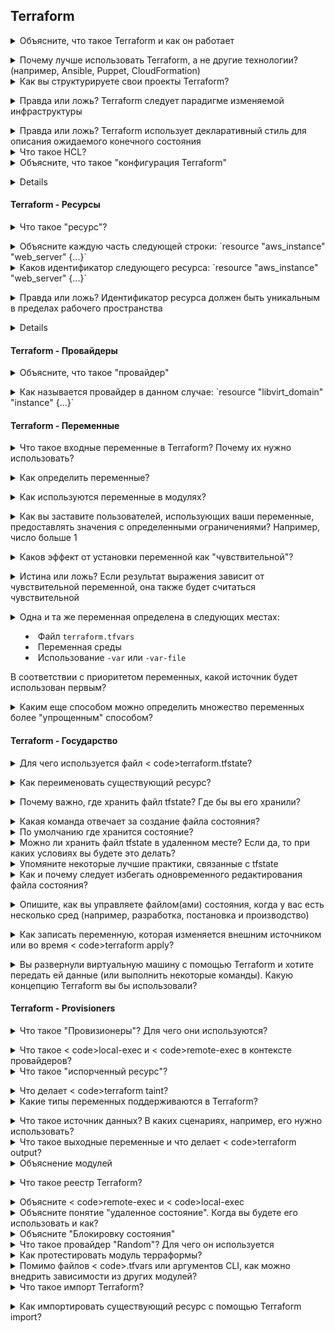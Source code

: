 ## Terraform

<details>
<summary>Объясните, что такое Terraform и как он работает</summary><br>< b>

[Terraform.io](https://www.terraform.io/intro/index.html#what-is-terraform-): "Terraform - это инструмент инфраструктуры как кода (IaC), который позволяет безопасно и эффективно создавать, изменять и версионировать инфраструктуру."<br>.
</b></details>

<details>
<summary>Почему лучше использовать Terraform, а не другие технологии? (например, Ansible, Puppet, CloudFormation)</summary><br>< b>

Распространенный *неправильный* ответ - сказать, что Ansible и Puppet - это инструменты управления конфигурацией.
а Terraform - это инструмент инициализации. Хотя технически это верно, это не означает, что Ansible и Puppet не могут
использовать для обеспечения инфраструктуры. Также не объясняется, почему Terraform следует использовать вместо
CloudFormation, если это вообще возможно.

Преимущества Terraform перед другими инструментами:

  * Он следует подходу неизменяемой инфраструктуры, который имеет такие преимущества, как предотвращение дрейфа конфигурации с течением времени
  * Ansible и Puppet более процедурные (вы упоминаете, что нужно выполнить на каждом шаге), а Terraform - декларативный, поскольку вы описываете общее желаемое состояние, а не каждый ресурс или задачу. Вы можете привести пример перехода от 1 к 2 серверам в каждом инструменте. В Terraform вы указываете 2, а в Ansible и puppet вам нужно предоставить только 1 дополнительный сервер, поэтому вам нужно явно указать, что вы предоставляете только один сервер.
</b></details>

<details>
<summary>Как вы структурируете свои проекты Terraform? </summary><br>< b>

terraform_directory
   providers.tf -> Список провайдеров (источник, версия и т.д.)
   variables.tf -> любая переменная, используемая в других файлах, таких как main.tf
   main.tf -> Перечисляет ресурсы
</b></details>

<details>
<summary>Правда или ложь? Terraform следует парадигме изменяемой инфраструктуры</summary><br>< b>

Ложь. Terraform следует парадигме неизменяемой инфраструктуры.
</b></details>

<details>
<summary>Правда или ложь? Terraform использует декларативный стиль для описания ожидаемого конечного состояния</summary><br>< b>
Правда
</b></details>

<details>
<summary>Что такое HCL? </summary><br>< b>
HCL расшифровывается как Hashicorp Configuration Language. Это язык, который компания Hashicorp сделала для использования в качестве языка конфигурации для ряда своих инструментов, включая terraform.
</b></details>

<details>
<summary>Объясните, что такое "конфигурация Terraform"</summary><br>< b>

Конфигурация - это корневой модуль вместе с деревом дочерних модулей, которые называются зависимостями от корневого модуля.
</b></details>

<details>
< резюме> Объясните, что делают следующие команды:

  * < code>terraform init</code>
  * <код>терраформный план</код>
  * < code>terraform validate</code>
  * < code>terraform apply</code>
</summary><br>< b>

< code>terraform init</code> сканирует ваш код, чтобы определить, какие провайдеры вы используете, и загружает их.
< code>terraform plan</code> позволит вам увидеть, что собирается сделать terraform, прежде чем сделать это на самом деле.
< code>terraform validate</code> проверяет, является ли конфигурация синтаксически правильной и внутренне согласованной в пределах каталога.
< code>terraform apply</code> обеспечит ресурсы, указанные в .tf файлах.
</b></details>

#### Terraform - Ресурсы

<details>
<summary>Что такое "ресурс"? </summary><br>< b>

HashiCorp: "Terraform использует блоки ресурсов для управления инфраструктурой, такой как виртуальные сети, вычислительные экземпляры или компоненты более высокого уровня, такие как записи DNS. Блоки ресурсов представляют собой один или несколько объектов инфраструктуры в конфигурации Terraform".
</b></details>

<details>
<summary>Объясните каждую часть следующей строки: `resource "aws_instance" "web_server" {...}`</summary><br>< b>

  - ресурс: ключевое слово для определения ресурса
  - "aws_instance": тип ресурса
  - "web_server": имя ресурса
</b></details>

<details>
<summary>Каков идентификатор следующего ресурса: `resource "aws_instance" "web_server" {...}`</summary><br>< b>

`aws_instance.web_server`
</b></details>

<details>
<summary>Правда или ложь? Идентификатор ресурса должен быть уникальным в пределах рабочего пространства</summary><br>< b>

Правда
</b></details>

<details>
< резюме> Объясните каждое из следующих положений в отношении ресурсов

  * Аргументы
  * Атрибуты
  * Мета-аргументы</summary><br>< b>
  
  - Аргументы: конфигурации, специфичные для ресурсов
  - Атрибуты: значения, выставляемые ресурсом в форме `resource_type.resource_name.attribute_name`. Обычно они устанавливаются провайдером или API.
  - Мета-аргументы: Функции Terraform для изменения поведения ресурса
</b></details>

#### Terraform - Провайдеры

<details>
<summary>Объясните, что такое "провайдер"</summary><br>< b>

[terraform.io](https://www.terraform.io/docs/language/providers/index.html): "Terraform полагается на плагины, называемые "провайдерами", для взаимодействия с облачными провайдерами, поставщиками SaaS и другими API... Каждый провайдер добавляет набор типов ресурсов и/или источников данных, которыми Terraform может управлять. Каждый тип ресурса реализуется провайдером; без провайдеров Terraform не может управлять ни одним видом инфраструктуры."
</b></details>

<details>
<summary>Как называется провайдер в данном случае: `resource "libvirt_domain" "instance" {...}`</summary><br>< b>

libvirt
</b></details>

#### Terraform - Переменные

<details>
<summary>Что такое входные переменные в Terraform? Почему их нужно использовать? </summary><br>< b>

Входные переменные служат параметрами модуля в Terraform. Они позволяют вам, например, один раз определить значение переменной и использовать эту переменную в разных местах модуля, чтобы в следующий раз, когда вы захотите изменить значение, вы изменили его в одном месте, а не меняли значение в разных местах модуля.
</b></details>

<details>
<summary>Как определить переменные?</summary><br>< b>

```
переменная "app_id" {
  тип = строка
  описание = "Идентификатор приложения"
  по умолчанию = "некоторое_значение"
}
```

Обычно они определяются в собственном файле (например, vars.tf).
</b></details>

<details>
<summary>Как используются переменные в модулях?</summary><br>< b>

На них ссылаются с помощью `var.VARIABLE_NAME`.

vars.tf:

```
переменная "память" {
  тип = строка
  по умолчанию "8192"
}

переменная "cpu" {
  тип = строка
  по умолчанию = "4"
}
```

main.tf:

```
ресурс "libvirt_domain" "vm1" {
   имя = "vm1"
   память = var.memory
   cpu = var.cpu
}
```
</b></details>

<details>
<summary>Как вы заставите пользователей, использующих ваши переменные, предоставлять значения с определенными ограничениями? Например, число больше 1</summary><br>< b>

Использование блока `оценка`

```
переменная "some_var" {
  тип = число
  
  валидация {
    условие = var.some_var > 1
    error_message = "необходимо указать число больше 1"
  }

}
```
</b></details>

<details>
<summary>Каков эффект от установки переменной как "чувствительной"?</summary><br>< b>

Он не показывает свое значение, когда вы запускаете `terraform apply` или `terraform plan`, но в конечном итоге оно все равно записывается в файл состояния.
</b></details>

<details>
<summary>Истина или ложь? Если результат выражения зависит от чувствительной переменной, она также будет считаться чувствительной</summary><br>< b>

Правда
</b></details>

<details>
<summary> Одна и та же переменная определена в следующих местах:

  - Файл `terraform.tfvars`
  - Переменная среды
  - Использование `-var` или `-var-file`
  
В соответствии с приоритетом переменных, какой источник будет использован первым? </summary><br>< b>

Порядок такой:

  - Переменная среды
  - Файл `terraform.tfvars`
  - Использование `-var` или `-var-file`
</b></details>

<details>
<summary>Каким еще способом можно определить множество переменных более "упрощенным" способом?</summary><br>< b>

Использование файла `.tfvars`, который содержит переменную, состоящую из простых имен переменных, назначается таким образом:

```
x = 2
y = "марио"
z = "Луиджи"
```
</b></details>

#### Terraform - Государство

<details>
<summary>Для чего используется файл < code>terraform.tfstate</code>? </summary><br>< b>

Он отслеживает идентификаторы созданных ресурсов, чтобы Terraform знал, чем он управляет.
</b></details>

<details>
<summary>Как переименовать существующий ресурс?</summary><br>< b>

государство терраформ мв
</b></details>

<details>
<summary>Почему важно, где хранить файл tfstate? Где бы вы его хранили? </summary><br>< b>

  - tfstate содержит учетные данные в виде обычного текста. Не стоит размещать его в общедоступном месте.
  - tfstate не должен изменяться одновременно, поэтому размещение его в общем месте, доступном для всех с правами "запись", может привести к проблемам. (Удаленное состояние Terraform не имеет такой проблемы).
  - tfstate является важным файлом. Поэтому, возможно, лучше поместить его в место, где регулярно создаются резервные копии.

Поэтому tfstate не следует хранить в git-репозиториях. Лучшим вариантом является защищенное хранение, например, защищенные ведра.
</b></details>

<details>
<summary>Какая команда отвечает за создание файла состояния? </summary><br>< b>

  - terraform apply file.terraform
  - Вышеприведенная команда создаст файл tfstate в рабочей папке.
</b></details>

<details>
<summary>По умолчанию где хранится состояние? </summary><br>< b>

  - По умолчанию состояние хранится в локальном файле с именем terraform.tfstate.
</b></details>

<details>
<summary>Можно ли хранить файл tfstate в удаленном месте? Если да, то при каких условиях вы будете это делать? </summary><br>< b>

  - Да, его также можно хранить удаленно, что лучше работает в командной среде. При условии, что удаленное расположение не является общедоступным, поскольку файл tfstate содержит также конфиденциальную информацию. Доступ к этому удаленному местоположению должен быть открыт только для членов команды.
</b></details>

<details>
<summary>Упомяните некоторые лучшие практики, связанные с tfstate</summary><br>< b>

  - Не редактируйте его вручную. tfstate был разработан для манипуляций с terraform, а не для пользователей напрямую.
  - Храните его в защищенном месте (поскольку он может содержать учетные данные и вообще конфиденциальную информацию)
  - Регулярно создавайте резервные копии, чтобы в случае необходимости можно было легко откатиться назад. 
  - Храните его в удаленном общем хранилище. Это особенно необходимо при работе в команде, когда состояние может быть обновлено любым из членов команды.
  - Включите версионирование, если хранилище, в котором вы храните файл состояния, поддерживает его. Версионирование отлично подходит для резервного копирования и отката в случае возникновения проблем.
</b></details>

<details>
<summary>Как и почему следует избегать одновременного редактирования файла состояния?</summary><br>< b>

Если два пользователя или процесса одновременно редактируют файл состояния, это может привести к некорректному файлу состояния, который на самом деле не представляет состояние ресурсов.<br>.

Чтобы избежать этого, Terraform может применить блокировку состояния, если бэкенд поддерживает это. Например, AWS s3 поддерживает блокировку состояния и согласованность через DynamoDB. Часто, если бэкенд поддерживает это, Terraform будет использовать блокировку состояния автоматически, поэтому от пользователя ничего не требуется для ее активации.
</b></details>

<details>
<summary> Опишите, как вы управляете файлом(ами) состояния, когда у вас есть несколько сред (например, разработка, постановка и производство)</summary><br>< b>

Здесь нет правильного или неправильного, но кажется, что в целом предпочтительнее иметь отдельный файл состояния для каждой среды.
</b></details>

<details>
<summary>Как записать переменную, которая изменяется внешним источником или во время < code>terraform apply</code>? </summary><br>< b>

Вы используете его следующим образом: <код>переменная "my_var" {}</код>.
</b></details>

<details>
<summary>Вы развернули виртуальную машину с помощью Terraform и хотите передать ей данные (или выполнить некоторые команды). Какую концепцию Terraform вы бы использовали? </summary><br>< b>

[Provisioners](https://www.terraform.io/docs/language/resources/provisioners)
</b></details>

#### Terraform - Provisioners

<details>
<summary>Что такое "Провизионеры"? Для чего они используются? </summary><br>< b>

Провизионеры используются для выполнения действий на локальной или удаленной машине. Это очень полезно в случае, если вы создали экземпляр и хотите сделать пару изменений на созданной машине без необходимости вручную заходить на нее после завершения работы Terraform и запускать их вручную.
</b></details>

<details>
<summary>Что такое < code>local-exec</code> и < code>remote-exec</code> в контексте провайдеров? </summary><br>< b>
</b></details>

<details>
<summary>Что такое "испорченный ресурс"? </summary><br>< b>

Это ресурс, который был успешно создан, но потерпел неудачу во время инициализации. Terraform потерпит неудачу и пометит этот ресурс как "испорченный".
</b></details>

<details>
<summary>Что делает < code>terraform taint</code>? </summary><br>< b>
< code>terraform taint resource.id</code> вручную помечает ресурс как испорченный в файле состояния. Таким образом, когда вы запустите < code>terraform apply</code> в следующий раз, ресурс будет уничтожен и создан заново.
</b></details>

<details>
<summary>Какие типы переменных поддерживаются в Terraform? </summary><br>< b>

строка
номер
bool
список(< ТИП>)
set(< TYPE>)
map(< TYPE>)
object({< ATTR_NAME> = < TYPE>, ... })
кортеж([< ТИП>, ...])
</b></details>

<details>
<summary>Что такое источник данных? В каких сценариях, например, его нужно использовать? </summary><br>< b>
Источники данных ищут или вычисляют значения, которые могут быть использованы в других местах конфигурации терраформы.

Существует довольно много случаев, когда вам может понадобиться их использовать:
* вы хотите ссылаться на ресурсы, не управляемые через терраформу
* вы хотите ссылаться на ресурсы, управляемые другим модулем терраформы
* вы хотите чисто вычислить значение с проверкой типов, например, с помощью < code>aws_iam_policy_document</code>.
</b></details>

<details>
<summary>Что такое выходные переменные и что делает < code>terraform output</code>? </summary><br>< b>
Выходные переменные - это именованные значения, которые берутся из атрибутов модуля. Они хранятся в состоянии терраформы и могут быть использованы другими модулями через < code>remote_state</code>.
</b></details>

<details>
<summary>Объяснение модулей</summary>

Модуль Terraform - это набор конфигурационных файлов Terraform в одном каталоге. Модули - это небольшие, многократно используемые конфигурации Terraform, которые позволяют вам управлять группой связанных ресурсов так, как будто это один ресурс. Даже простая конфигурация, состоящая из одного каталога с одним или несколькими файлами .tf, является модулем. Когда вы запускаете команды Terraform непосредственно из такого каталога, он считается корневым модулем. Таким образом, в этом смысле каждая конфигурация Terraform является частью модуля.
</b></details>

<details>
<summary>Что такое реестр Terraform? </summary><br>< b>

Реестр Terraform предоставляет централизованное место для официальных и управляемых сообществом провайдеров и модулей.
</b></details>

<details>
<summary>Объясните < code>remote-exec</code> и < code>local-exec</code></summary><br>< b>
</b></details>


<details>
<summary>Объясните понятие "удаленное состояние". Когда вы будете его использовать и как? </summary><br>< b>
  Terraform генерирует json-файл `terraform.tfstate`, описывающий компоненты/услуги, предоставленные указанным провайдером. Удаленный
  Государство хранит этот файл на удаленном носителе, чтобы обеспечить совместную работу команды.
</b></details>

<details>
<summary>Объясните "Блокировку состояния"</summary><br>< b>
  Блокировка состояния - это механизм, который блокирует операции над определенным файлом состояния от нескольких абонентов, чтобы избежать конфликтующих операций от разных членов команды. Как только блокировка операции первого абонента будет снята, другой член команды может приступать к выполнению операции
  выполнять свою собственную операцию. Тем не менее, Terraform сначала проверит файл состояния на предмет того, существует ли уже нужный ресурс и
  если нет, он продолжает его создавать.
</b></details>

<details>
<summary>Что такое провайдер "Random"? Для чего он используется</summary><br>< b>
 Случайный поставщик помогает генерировать цифровые или буквенные символы для использования в качестве префикса или суффикса для желаемого именованного идентификатора.
</b></details>

<details>
<summary>Как протестировать модуль терраформы?</summary><br>< b>
  Можно привести много примеров, но наиболее распространенным ответом будет использование инструмента < code>terratest</code> и проверка того, что модуль может быть инициализирован, может создавать ресурсы и может уничтожать эти ресурсы.
</b></details>

<details>
<summary>Помимо файлов < code>.tfvars</code> или аргументов CLI, как можно внедрить зависимости из других модулей?</summary><br>< b>
  Встроенный в terraform способ заключается в использовании < code>remote-state</code> для поиска выходов из других модулей.
  В сообществе также распространено использование инструмента под названием < code>terragrunt</code> для явного внедрения переменных между модулями.
</b></details>

<details>
<summary>Что такое импорт Terraform? </summary><br>< b>

Terraform import используется для импорта существующей инфраструктуры. Он позволяет принести ресурсы, созданные другими способами (например, запущенные вручную облачные ресурсы), и передать их под управление Terraform. 
</b></details>

<details>
<summary>Как импортировать существующий ресурс с помощью Terraform import?</summary><br>< b>

1. Определите, какой ресурс вы хотите импортировать.
2. Напишите код терраформирования, соответствующий конфигурации данного ресурса.
3. Выполните команду terraform < code>terraform import RESOURCE ID</code><br>

например. Допустим, вы хотите импортировать экземпляр aws. Тогда вы выполните следующие действия:
1. Определите этот экземпляр aws в консоли
2. Обратитесь к его конфигурации и напишите код Terraform, который будет выглядеть примерно так:
```
ресурс "aws_instance" "tf_aws_instance" {
  ami = data.aws_ami.ubuntu.id
  instance_type = "t3.micro"

  теги = {
    Имя = "import-me"
  }
}
```
3. Запустите команду terraform <код>terraform import aws_instance.tf_aws_instance i-12345678</код>.
</b></details>
